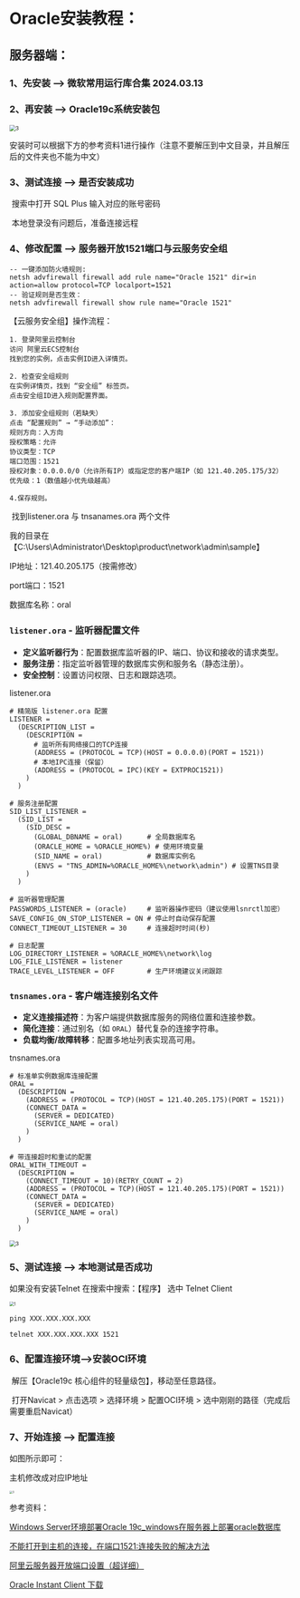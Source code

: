 # Oracle安装教程：

## 服务器端：

### 1、先安装	——>	微软常用运行库合集 2024.03.13

### 2、再安装	——>	Oracle19c系统安装包 

<img src="https://start-haohao.oss-cn-shanghai.aliyuncs.com/PigGo/Oracle%E5%AE%89%E8%A3%85%E6%95%99%E7%A8%8B20250428104936731.png" alt="3" style="zoom:67%;" />

安装时可以根据下方的参考资料1进行操作（注意不要解压到中文目录，并且解压后的文件夹也不能为中文）

### 3、测试连接	——>	是否安装成功		

​		搜索中打开 SQL Plus	输入对应的账号密码

​		本地登录没有问题后，准备连接远程



### 4、修改配置	——>	服务器开放1521端口与云服务安全组

```shell
-- 一键添加防火墙规则:
netsh advfirewall firewall add rule name="Oracle 1521" dir=in action=allow protocol=TCP localport=1521
-- 验证规则是否生效：
netsh advfirewall firewall show rule name="Oracle 1521"
```



【云服务安全组】操作流程：

```
1. 登录阿里云控制台
访问 阿里云ECS控制台
找到您的实例，点击实例ID进入详情页。

2. 检查安全组规则
在实例详情页，找到 “安全组” 标签页。
点击安全组ID进入规则配置界面。

3. 添加安全组规则（若缺失）
点击 “配置规则” → “手动添加”：
规则方向：入方向
授权策略：允许
协议类型：TCP
端口范围：1521
授权对象：0.0.0.0/0（允许所有IP）或指定您的客户端IP（如 121.40.205.175/32）
优先级：1（数值越小优先级越高）

4.保存规则。
```



​	找到listener.ora 与 tnsanames.ora 两个文件 

我的目录在【C:\Users\Administrator\Desktop\product\network\admin\sample】

IP地址：121.40.205.175（按需修改）

port端口：1521

数据库名称：oral



### `listener.ora` - 监听器配置文件

- **定义监听器行为**：配置数据库监听器的IP、端口、协议和接收的请求类型。
- **服务注册**：指定监听器管理的数据库实例和服务名（静态注册）。
- **安全控制**：设置访问权限、日志和跟踪选项。

listener.ora

```
# 精简版 listener.ora 配置
LISTENER =
  (DESCRIPTION_LIST =
    (DESCRIPTION =
      # 监听所有网络接口的TCP连接
      (ADDRESS = (PROTOCOL = TCP)(HOST = 0.0.0.0)(PORT = 1521))
      # 本地IPC连接（保留）
      (ADDRESS = (PROTOCOL = IPC)(KEY = EXTPROC1521))
    )
  )

# 服务注册配置
SID_LIST_LISTENER =
  (SID_LIST =
    (SID_DESC =
      (GLOBAL_DBNAME = oral)      # 全局数据库名
      (ORACLE_HOME = %ORACLE_HOME%) # 使用环境变量
      (SID_NAME = oral)           # 数据库实例名
      (ENVS = "TNS_ADMIN=%ORACLE_HOME%\network\admin") # 设置TNS目录
    )
  )

# 监听器管理配置
PASSWORDS_LISTENER = (oracle)     # 监听器操作密码（建议使用lsnrctl加密）
SAVE_CONFIG_ON_STOP_LISTENER = ON # 停止时自动保存配置
CONNECT_TIMEOUT_LISTENER = 30     # 连接超时时间(秒)

# 日志配置
LOG_DIRECTORY_LISTENER = %ORACLE_HOME%\network\log
LOG_FILE_LISTENER = listener
TRACE_LEVEL_LISTENER = OFF        # 生产环境建议关闭跟踪
```



### `tnsnames.ora` - 客户端连接别名文件

- **定义连接描述符**：为客户端提供数据库服务的网络位置和连接参数。
- **简化连接**：通过别名（如 `ORAL`）替代复杂的连接字符串。
- **负载均衡/故障转移**：配置多地址列表实现高可用。

tnsnames.ora

```
# 标准单实例数据库连接配置
ORAL =
  (DESCRIPTION =
    (ADDRESS = (PROTOCOL = TCP)(HOST = 121.40.205.175)(PORT = 1521))
    (CONNECT_DATA =
      (SERVER = DEDICATED)
      (SERVICE_NAME = oral)
    )
  )

# 带连接超时和重试的配置
ORAL_WITH_TIMEOUT =
  (DESCRIPTION =
    (CONNECT_TIMEOUT = 10)(RETRY_COUNT = 2)
    (ADDRESS = (PROTOCOL = TCP)(HOST = 121.40.205.175)(PORT = 1521))
    (CONNECT_DATA =
      (SERVER = DEDICATED)
      (SERVICE_NAME = oral)
    )
  )
```

<img src="https://start-haohao.oss-cn-shanghai.aliyuncs.com/PigGo/Oracle%E5%AE%89%E8%A3%85%E6%95%99%E7%A8%8B20250428104804310.png" alt="3" style="zoom:67%;" />



### 5、测试连接 ——> 本地测试是否成功

如果没有安装TeInet 在搜索中搜索：【程序】 选中 TeInet Client

<img src="https://start-haohao.oss-cn-shanghai.aliyuncs.com/PigGo/Oracle%E7%8E%AF%E5%A2%8320250428143631944.png" alt="1" style="zoom:50%;" />

```shell
ping XXX.XXX.XXX.XXX

telnet XXX.XXX.XXX.XXX 1521
```



### 6、配置连接环境——>安装OCI环境

​		解压【Oracle19c 核心组件的轻量级包】，移动至任意路径。

​		打开Navicat > 点击选项 > 选择环境 > 配置OCI环境 > 选中刚刚的路径（完成后需要重启Navicat）

### 7、开始连接	——>  配置连接

如图所示即可：

主机修改成对应IP地址

<img src="https://start-haohao.oss-cn-shanghai.aliyuncs.com/PigGo/Oracle%E7%8E%AF%E5%A2%8320250428143433521.png" alt="3" style="zoom:33%;" />



参考资料：

[Windows Server环境部署Oracle 19c_windows在服务器上部署oracle数据库](https://blog.csdn.net/ym5209999/article/details/142758516)

[不能打开到主机的连接，在端口1521:连接失败的解决方法](https://blog.csdn.net/bapinggaitianli/article/details/45972187)

[阿里云服务器开放端口设置（超详细）](https://developer.aliyun.com/article/1209367)

[Oracle Instant Client 下载](https://www.oracle.com/database/technologies/instant-client/downloads.html)